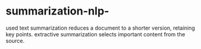 # summarization-nlp-
used text summarization reduces a document to a shorter version, retaining key points. extractive summarization selects important content from the source.
